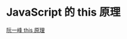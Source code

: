 # JavaScript 的 this 原理
<a href="http://www.ruanyifeng.com/blog/2018/06/javascript-this.html">阮一峰 this 原理 </a>
